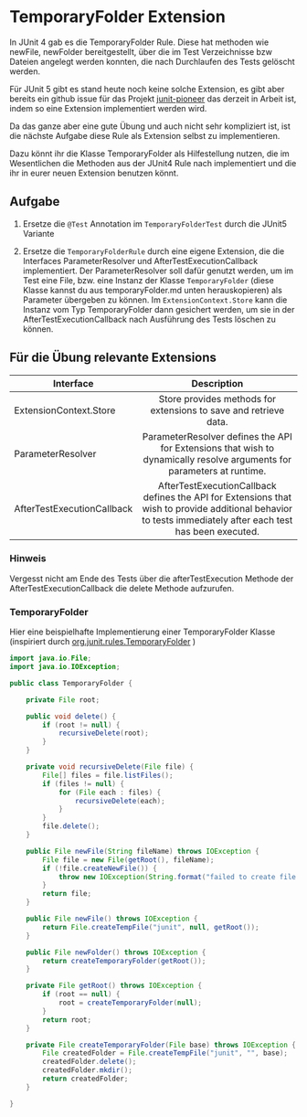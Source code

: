 # TemporaryFolder Extension

In JUnit 4 gab es die TemporaryFolder Rule. Diese hat methoden wie newFile, newFolder bereitgestellt, über die im Test Verzeichnisse bzw Dateien angelegt werden konnten, die nach Durchlaufen des Tests gelöscht werden.

Für JUnit 5 gibt es stand heute noch keine solche Extension, es gibt aber bereits ein github issue für das Projekt [junit-pioneer](https://github.com/junit-pioneer/junit-pioneer/issues/39) das derzeit in Arbeit ist, indem so eine Extension implementiert werden wird.


Da das ganze aber eine gute Übung und auch nicht sehr kompliziert ist, ist die nächste Aufgabe diese Rule als Extension selbst zu implementieren.

Dazu könnt ihr die Klasse TemporaryFolder als Hilfestellung nutzen, die im Wesentlichen die Methoden aus der JUnit4 Rule nach implementiert und die ihr in eurer neuen Extension benutzen könnt.

## Aufgabe
1) Ersetze die ``@Test`` Annotation im ``TemporaryFolderTest`` durch die JUnit5 Variante

2) Ersetze die ``TemporaryFolderRule`` durch eine eigene Extension, die die Interfaces ParameterResolver und AfterTestExecutionCallback implementiert. Der ParameterResolver soll dafür genutzt werden, um im Test eine File, bzw. eine Instanz der Klasse ``TemporaryFolder`` (diese Klasse kannst du aus temporaryFolder.md unten herauskopieren) als Parameter übergeben zu können. Im ``ExtensionContext.Store`` kann die Instanz vom Typ TemporaryFolder dann gesichert werden, um sie in der AfterTestExecutionCallback nach Ausführung des Tests löschen zu können.

## Für die Übung relevante Extensions
| Interface | Description |
| ---------- |:----------:|
| ExtensionContext.Store | Store provides methods for extensions to save and retrieve data. |
| ParameterResolver | ParameterResolver defines the API for Extensions that wish to dynamically resolve arguments for parameters at runtime. |
| AfterTestExecutionCallback | AfterTestExecutionCallback defines the API for Extensions that wish to provide additional behavior to tests immediately after each test has been executed. |

### Hinweis
Vergesst nicht am Ende des Tests über die afterTestExecution Methode der AfterTestExecutionCallback die delete Methode aufzurufen.

### TemporaryFolder
Hier eine beispielhafte Implementierung einer TemporaryFolder Klasse (inspiriert durch [org.junit.rules.TemporaryFolder](https://github.com/junit-team/junit4/blob/master/src/main/java/org/junit/rules/TemporaryFolder.java) )

```java
import java.io.File;
import java.io.IOException;

public class TemporaryFolder {

	private File root;

	public void delete() {
		if (root != null) {
			recursiveDelete(root);
		}
	}

	private void recursiveDelete(File file) {
		File[] files = file.listFiles();
		if (files != null) {
			for (File each : files) {
				recursiveDelete(each);
			}
		}
		file.delete();
	}

	public File newFile(String fileName) throws IOException {
		File file = new File(getRoot(), fileName);
		if (!file.createNewFile()) {
			throw new IOException(String.format("failed to create file %s in folder %s", fileName, getRoot()));
		}
		return file;
	}

	public File newFile() throws IOException {
		return File.createTempFile("junit", null, getRoot());
	}

	public File newFolder() throws IOException {
		return createTemporaryFolder(getRoot());
	}

	private File getRoot() throws IOException {
		if (root == null) {
			root = createTemporaryFolder(null);
		}
		return root;
	}

	private File createTemporaryFolder(File base) throws IOException {
		File createdFolder = File.createTempFile("junit", "", base);
		createdFolder.delete();
		createdFolder.mkdir();
		return createdFolder;
	}

}

```
